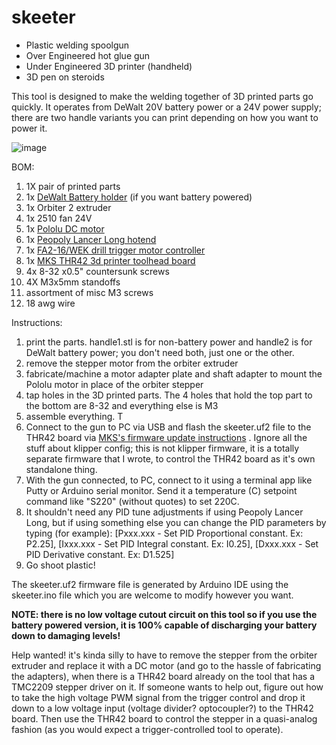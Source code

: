# skeeter
- Plastic welding spoolgun
- Over Engineered hot glue gun
- Under Engineered 3D printer (handheld)
- 3D pen on steroids

This tool is designed to make the welding together of 3D printed parts go quickly.
It operates from DeWalt 20V battery power or a 24V power supply; there are two handle variants you can print depending on how you want to power it.

![image](https://github.com/user-attachments/assets/5bf8b520-0633-436e-b935-0309651d7ec7)


BOM:
1. 1X pair of printed parts
2. 1x [DeWalt Battery holder](https://www.amazon.com/gp/product/B0C282C27R/ref=ppx_yo_dt_b_search_asin_title?ie=UTF8&psc=1) (if you want battery powered)
3. 1x Orbiter 2 extruder
4. 1x 2510 fan 24V
5. 1x [Pololu DC motor](https://www.pololu.com/product/3491)
6. 1x [Peopoly Lancer Long hotend](https://peopoly.net/products/magneto-x-lancer-melt-zone?variant=49972216135962)
7. 1x [FA2-16/WEK drill trigger motor controller](https://www.amazon.com/gp/product/B08PKZ464X/ref=ppx_yo_dt_b_search_asin_title?ie=UTF8&psc=1)
8. 1x [MKS THR42 3d printer toolhead board](https://makerbase3d.com/product/mks-thr36-thr42-board/?srsltid=AfmBOoqB9_kss1FwxlIhkWJhzdaipdb-LNaB0u1sYBQivyn0e_-DFAhm)
9. 4x 8-32 x0.5" countersunk screws
10. 4X M3x5mm standoffs
11. assortment of misc M3 screws
12. 18 awg wire 

Instructions:
1. print the parts. handle1.stl is for non-battery power and handle2 is for DeWalt battery power; you don't need both, just one or the other.
2. remove the stepper motor from the orbiter extruder
3. fabricate/machine a motor adapter plate and shaft adapter to mount the Pololu motor in place of the orbiter stepper
4. tap holes in the 3D printed parts. The 4 holes that hold the top part to the bottom are 8-32 and everything else is M3
5. assemble everything. T
6. Connect to the gun to PC via USB and flash the skeeter.uf2 file to the THR42 board via [MKS's firmware update instructions](https://github.com/makerbase-mks/MKS-THR36-THR42-UTC?tab=readme-ov-file#thr3642-firmware-update) . Ignore all the stuff about klipper config; this is not klipper firmware, it is a totally separate firmware that I wrote, to control the THR42 board as it's own standalone thing.
7. With the gun connected, to PC, connect to it using a terminal app like Putty or Arduino serial monitor. Send it a temperature (C) setpoint command like "S220" (without quotes) to set 220C.
8. It shouldn't need any PID tune adjustments if using Peopoly Lancer Long, but if using something else you can change the PID parameters by typing (for example): [Pxxx.xxx - Set PID Proportional constant. Ex: P2.25], [Ixxx.xxx - Set PID Integral constant. Ex: I0.25], [Dxxx.xxx - Set PID Derivative constant. Ex: D1.525]
9. Go shoot plastic!

The skeeter.uf2 firmware file is generated by Arduino IDE using the skeeter.ino file which you are welcome to modify however you want.

**NOTE: there is no low voltage cutout circuit on this tool so if you use the battery powered version, it is 100% capable of discharging your battery down to damaging levels!**


Help wanted! it's kinda silly to have to remove the stepper from the orbiter extruder and replace it with a DC motor (and go to the hassle of fabricating the adapters), when there is a THR42 board already on the tool that has a TMC2209 stepper driver on it. If someone wants to help out, figure out how to take the high voltage PWM signal from the trigger control and drop it down to a low voltage input (voltage divider? optocoupler?) to the THR42 board. Then use the THR42 board to control the stepper in a quasi-analog fashion (as you would expect a trigger-controlled tool to operate).

